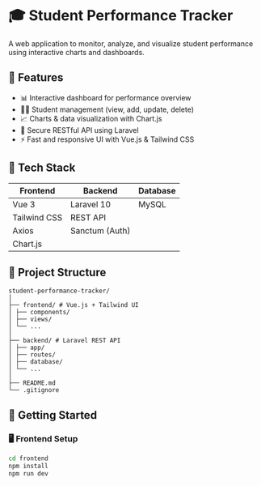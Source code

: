 # 🎓 Student Performance Tracker

A web application to monitor, analyze, and visualize student performance using interactive charts and dashboards.

## 📌 Features

- 📊 Interactive dashboard for performance overview
- 🧑‍🎓 Student management (view, add, update, delete)
- 📈 Charts & data visualization with Chart.js
- 🔐 Secure RESTful API using Laravel
- ⚡ Fast and responsive UI with Vue.js & Tailwind CSS

## 🧱 Tech Stack

| Frontend     | Backend   | Database |
|--------------|-----------|----------|
| Vue 3        | Laravel 10| MySQL    |
| Tailwind CSS | REST API  |          |
| Axios        | Sanctum (Auth) |     |
| Chart.js     |           |          |

## 📂 Project Structure
```
student-performance-tracker/
│
├── frontend/ # Vue.js + Tailwind UI
│ ├── components/
│ ├── views/
│ └── ...
│
├── backend/ # Laravel REST API
│ ├── app/
│ ├── routes/
│ ├── database/
│ └── ...
│
├── README.md
└── .gitignore

```
## 🚀 Getting Started

### 🖥 Frontend Setup
```bash
cd frontend
npm install
npm run dev
